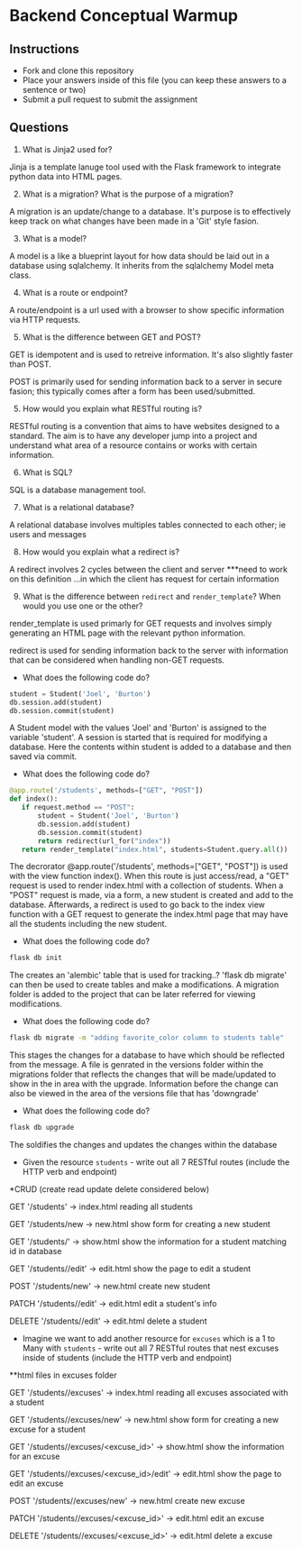 # Backend Conceptual Warmup

## Instructions

- Fork and clone this repository
- Place your answers inside of this file (you can keep these answers to a sentence or two)
- Submit a pull request to submit the assignment

## Questions

1. What is Jinja2 used for?

Jinja is a template lanuge tool used with the Flask framework to integrate python data
into HTML pages.

2. What is a migration? What is the purpose of a migration?

A migration is an update/change to a database. It's purpose is to effectively
keep track on what changes have been made in a 'Git' style fasion.

3. What is a model?

A model is a like a blueprint layout for how data should be laid out
in a database using sqlalchemy. It inherits from the sqlalchemy Model meta class.

4. What is a route or endpoint?

A route/endpoint is a url used with a browser to show specific information via
HTTP requests.

5. What is the difference between GET and POST?

GET is idempotent and is used to retreive information. It's also slightly faster than POST.

POST is primarily used for sending information back to a server in secure fasion; this
typically comes after a form has been used/submitted.

5. How would you explain what RESTful routing is?

RESTful routing is a convention that aims to have websites designed to a standard.
The aim is to have any developer jump into a project and understand what area of a
resource contains or works with certain information.

6. What is SQL?

SQL is a database management tool.

7. What is a relational database?

A relational database involves multiples tables connected to each other; ie users and messages

8. How would you explain what a redirect is?

A redirect involves 2 cycles between the client and server ***need to work on this definition
...in which the client has request for certain information

9. What is the difference between `redirect` and `render_template`? When would you use one or the other?

render_template is used primarly for GET requests and involves simply generating an HTML page with the relevant python information.


redirect is used for sending information back to the server with information that can
be considered when handling non-GET requests.


- What does the following code do?

```py
student = Student('Joel', 'Burton')
db.session.add(student)
db.session.commit(student)
```

A Student model with the values 'Joel' and 'Burton' is assigned to the variable 'student'.
A session is started that is required for modifying a database. Here the contents within
student is added to a database and then saved via commit.


- What does the following code do?

```py
@app.route('/students', methods=["GET", "POST"])
def index():
   if request.method == "POST":
       student = Student('Joel', 'Burton')
       db.session.add(student)
       db.session.commit(student) 
       return redirect(url_for("index"))
   return render_template("index.html", students=Student.query.all())
```

The decrorator @app.route('/students', methods=["GET", "POST"]) is used with the view
function index(). When this route is just access/read, a "GET" request is used to
render index.html with a collection of students. When a "POST" request is made,
via a form, a new student is created and add to the database. Afterwards, a redirect
is used to go back to the index view function with a GET request to generate the
index.html page that may have all the students including the new student.

- What does the following code do?

```sh
flask db init
```

The creates an 'alembic' table that is used for tracking..? 'flask db migrate'
can then be used to create tables and make a modifications. A migration folder is added
to the project that can be later referred for viewing modifications.

- What does the following code do?

```sh
flask db migrate -m "adding favorite_color column to students table"
```

This stages the changes for a database to have which should be reflected from the message.
A file is genrated in the versions folder within the migrations folder that reflects the changes that will be made/updated to show in the in area with the upgrade.  Information before the change can also be viewed in the area of the versions file that has 'downgrade'

- What does the following code do?

```sh
flask db upgrade
```

The soldifies the changes and updates the changes within the database

- Given the resource `students` - write out all 7 RESTful routes (include the HTTP verb and endpoint)

*CRUD (create read update delete considered below)

GET '/students' -> index.html reading all students

GET '/students/new -> new.html show form for creating a new student

GET '/students/<id>' -> show.html show the information for a student matching id in database

GET '/students/<id>/edit' -> edit.html show the page to edit a student

POST '/students/new' -> new.html create new student

PATCH '/students/<id>/edit' -> edit.html edit a student's info

DELETE '/students/<id>/edit' -> edit.html delete a student


- Imagine we want to add another resource for `excuses` which is a 1 to Many with `students` - write out all 7 RESTful routes that nest excuses inside of students (include the HTTP verb and endpoint)

**html files in excuses folder

GET '/students/<id>/excuses' -> index.html reading all excuses associated with a student

GET '/students/<id>/excuses/new' -> new.html show form for creating a new excuse for a student

GET '/students/<id>/excuses/<excuse_id>' -> show.html show the information for an excuse

GET '/students/<id>/excuses/<excuse_id>/edit' -> edit.html show the page to edit an excuse

POST '/students/<id>/excuses/new' -> new.html create new excuse

PATCH '/students/<id>/excuses/<excuse_id>' -> edit.html edit an excuse

DELETE '/students/<id>/excuses/<excuse_id>' -> edit.html delete a excuse



